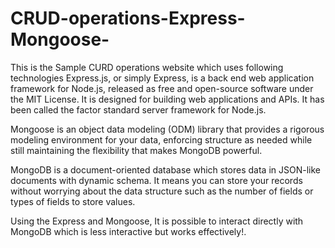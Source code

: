 # CRUD-operations-Express-Mongoose-

This is the Sample CURD operations website which uses following technologies Express.js, or simply Express, is a back end web application framework for Node.js, released as free and open-source software under the MIT License. It is designed for building web applications and APIs. It has been called the factor standard server framework for Node.js.

Mongoose is an object data modeling (ODM) library that provides a rigorous modeling environment for your data, enforcing structure as needed while still maintaining the flexibility that makes MongoDB powerful.

MongoDB is a document-oriented database which stores data in JSON-like documents with dynamic schema. It means you can store your records without worrying about the data structure such as the number of fields or types of fields to store values.


Using the Express and Mongoose, It is possible to interact directly with MongoDB which is less interactive but works effectively!.
